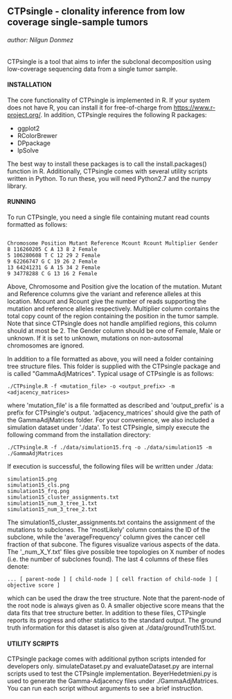 
## CTPsingle - clonality inference from low coverage single-sample tumors
###### author: Nilgun Donmez

CTPsingle is a tool that aims to infer the subclonal decomposition using low-coverage sequencing data from a single tumor sample. 

#### INSTALLATION

The core functionality of CTPsingle is implemented in R. If your system does not have R, you can install it for free-of-charge from https://www.r-project.org/. In addition, CTPsingle requires the following R packages:

- ggplot2
- RColorBrewer
- DPpackage
- lpSolve

The best way to install these packages is to call the install.packages() function in R. Additionally, CTPsingle comes with several utility scripts written in Python. To run these, you will need Python2.7 and the numpy library.

#### RUNNING

To run CTPsingle, you need a single file containing mutant read counts formatted as follows:

```

Chromosome Position Mutant Reference Mcount Rcount Multiplier Gender
8 116260205 C A 13 8 2 Female
5 106280608 T C 12 29 2 Female
9 62266747 G C 19 26 2 Female
13 64241231 G A 15 34 2 Female
9 34778288 C G 13 16 2 Female

```

Above, Chromosome and Position give the location of the mutation. Mutant and Reference columns give the variant and reference alleles at this location. Mcount and Rcount give the number of reads supporting the mutation and reference alleles respectively. Multiplier column contains the total copy count of the region containing the position in the tumor sample. Note that since CTPsingle does not handle amplified regions, this column should at most be 2. The Gender column should be one of Female, Male or unknown. If it is set to unknown, mutations on non-autosomal chromosomes are ignored.

In addition to a file formatted as above, you will need a folder containing tree structure files. This folder is supplied with the CTPsingle package and is called "GammaAdjMatrices". Typical usage of CTPsingle is as follows:

` ./CTPsingle.R -f <mutation_file> -o <output_prefix> -m <adjacency_matrices> `

where 'mutation_file' is a file formatted as described and 'output_prefix' is a prefix for CTPsingle's output. 'adjacency_matrices' should give the path of the GammaAdjMatrices folder. For your convenience, we also included a simulation dataset under './data'. To test CTPsingle, simply execute the following command from the installation directory:

` ./CTPsingle.R -f ./data/simulation15.frq -o ./data/simulation15 -m ./GammaAdjMatrices `

If execution is successful, the following files will be written under ./data:

```
simulation15.png
simulation15_cls.png
simulation15_frq.png
simulation15_cluster_assignments.txt
simulation15_num_3_tree_1.txt
simulation15_num_3_tree_2.txt
```

The simulation15_cluster_assignments.txt contains the assignment of the mutations to subclones. The 'mostLikely' column contains the ID of the subclone, while the 'averageFrequency' column gives the cancer cell fraction of that subcone. The figures visualize various aspects of the data. The '_num_X_Y.txt' files give possible tree topologies on X number of nodes (i.e. the number of subclones found). The last 4 columns of these files denote:

```
... [ parent-node ] [ child-node ] [ cell fraction of child-node ] [ objective score ]
```

which can be used the draw the tree structure. Note that the parent-node of the root node is always given as 0. A smaller objective score means that the data fits that tree structure better. In addition to these files, CTPsingle reports its progress and other statistics to the standard output. The ground truth information for this dataset is also given at ./data/groundTruth15.txt. 

#### UTILITY SCRIPTS

CTPsingle package comes with additional python scripts intended for developers only. simulateDataset.py and evaluateDataset.py are internal scripts used to test the CTPsingle implementation. BeyerHedetmieni.py is used to generate the Gamma-Adjacency files under ./GammaAdjMatrices. You can run each script without arguments to see a brief instruction.

